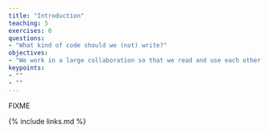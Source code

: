 ```yaml
---
title: "Introduction"
teaching: 5
exercises: 0
questions:
- "What kind of code should we (not) write?"
objectives:
- "We work in a large collaboration so that we read and use each other's code very often. In this mini section we will try to give you a brief idea of how to make the software packages written by us more accessible by our colleagues."
keypoints:
- ""
- ""
---
```

FIXME

{% include links.md %}

